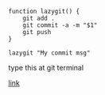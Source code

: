 ```
function lazygit() {
    git add .
    git commit -a -m "$1"
    git push
}
```

```
lazygit "My commit msg"
```

type this at git terminal

[link](https://stackoverflow.com/questions/19595067/git-add-commit-and-push-commands-in-one)
